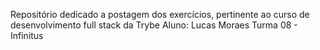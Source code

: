 Repositório dedicado a postagem dos exercícios, pertinente ao curso de desenvolvimento full stack da Trybe
Aluno: Lucas Moraes
Turma 08 - Infinitus
